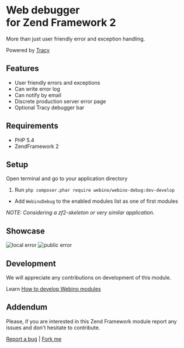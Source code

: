 # Web debugger <br /> for Zend Framework 2

More than just user friendly error and exception handling.

  Powered by [Tracy](https://github.com/nette/tracy)

## Features

- User friendly errors and exceptions
- Can write error log
- Can notify by email
- Discrete production server error page
- Optional Tracy debugger bar

## Requirements

- PHP 5.4
- ZendFramework 2

## Setup

Open terminal and go to your application directory

1. Run `php composer.phar require webino/webino-debug:dev-develop`
- Add `WebinoDebug` to the enabled modules list as one of first modules

*NOTE: Considering a zf2-skeleton or very similar application.*

## Showcase

![local error](https://github.com/webino/WebinoDebug/blob/develop/doc/showcase/dev-error.png "Errors & Exceptions")
![public error](https://github.com/webino/WebinoDebug/blob/develop/doc/showcase/public-error.png "Title")

## Development

We will appreciate any contributions on development of this module.

Learn [How to develop Webino modules](https://github.com/webino/Webino/wiki/How-to-develop-Webino-modules)

## Addendum

  Please, if you are interested in this Zend Framework module report any issues and don't hesitate to contribute.

[Report a bug](https://github.com/webino/WebinoDebug/issues) | [Fork me](https://github.com/webino/WebinoDebug)
